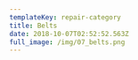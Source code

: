 ```yaml
---
templateKey: repair-category
title: Belts
date: 2018-10-07T02:52:52.563Z
full_image: /img/07_belts.png
---
```


